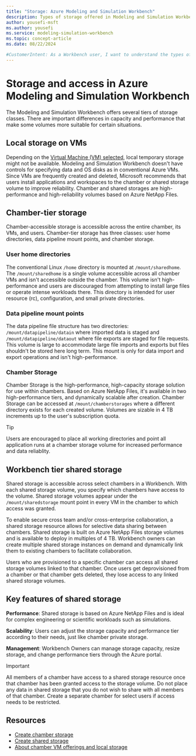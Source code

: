 ```yaml
---
title: "Storage: Azure Modeling and Simulation Workbench"
description: Types of storage offered in Modeling and Simulation Workbench.
author: yousefi-msft
ms.author: yousefi
ms.service: modeling-simulation-workbench
ms.topic: concept-article
ms.date: 08/22/2024

#CustomerIntent: As a Workbench user, I want to understand the types of storage available in the Azure Modeling and Simulation Workbench.
---
```

# Storage and access in Azure Modeling and Simulation Workbench

The Modeling and Simulation Workbench offers several tiers of storage classes. There are important differences in capacity and performance that make some volumes more suitable for certain situations.

## Local storage on VMs

Depending on the [Virtual Machine (VM) selected](./concept-vm-offerings.md), local temporary storage might not be available. Modeling and Simulation Workbench doesn't have controls for specifying data and OS disks as in conventional Azure VMs. Since VMs are frequently created and deleted, Microsoft recommends that users install applications and workspaces to the chamber or shared storage volume to improve reliability. Chamber and shared storages are high-performance and high-reliability volumes based on Azure NetApp Files.

## Chamber-tier storage

Chamber-accessible storage is accessible across the entire chamber, its VMs, and users. Chamber-tier storage has three classes: user home directories, data pipeline mount points, and chamber storage.

### User home directories

The conventional Linux `/home` directory is mounted at `/mount/sharedhome`. The `/mount/sharedhome` is a single volume accessible across all chamber VMs and isn't accessible outside the chamber. This volume isn't high-performance and users are discouraged from attempting to install large files or operate intense workloads there. This directory is intended for user resource (rc), configuration, and small private directories.

### Data pipeline mount points

The data pipeline file structure has two directories: `/mount/datapipeline/datain` where imported data is staged and `/mount/datapipeline/dataout` where file exports are staged for file requests. This volume is large to accommodate large file imports and exports but files shouldn't be stored here long term. This mount is only for data import and export operations and isn't high-performance.

### Chamber Storage

Chamber Storage is the high-performance, high-capacity storage solution for use within chambers. Based on Azure NetApp Files, it's available in two high-performance tiers, and dynamically scalable after creation. Chamber Storage can be accessed at `/mount/chamberstorages` where a different directory exists for each created volume. Volumes are sizable in 4 TB increments up to the user's subscription quota.

> [!TIP]
> Users are encouraged to place all working directories and point all application runs at a chamber storage volume for increased performance and data reliablity.

## Workbench tier shared storage

Shared storage is accessible across select chambers in a Workbench. With each shared storage volume, you specify which chambers  have access to the volume. Shared storage volumes appear under the `/mount/sharedstorage` mount point in every VM in the chamber to which access was granted.

To enable secure cross team and/or cross-enterprise collaboration, a shared storage resource allows for selective data sharing between chambers. Shared storage is built on Azure NetApp Files storage volumes and is available to deploy in multiples of 4 TB. Workbench owners can create multiple shared storage instances on demand and dynamically link them to existing chambers to facilitate collaboration.

Users who are provisioned to a specific chamber can access all shared storage volumes linked to that chamber. Once users get deprovisioned from a chamber or that chamber gets deleted, they lose access to any linked shared storage volumes.

## Key features of shared storage

**Performance**: Shared storage is based on Azure NetApp Files and is ideal for complex engineering or scientific workloads such as simulations.

**Scalability**: Users can adjust the storage capacity and performance tier according to their needs, just like chamber private storage.

**Management**: Workbench Owners can manage storage capacity, resize storage, and change performance tiers through the Azure portal.

> [!IMPORTANT]
> All members of a chamber have access to a shared storage resource once that chamber has been granted access to the storage volume. Do not place any data in shared storage that you do not wish to share with all members of that chamber. Create a separate chamber for select users if access needs to be restricted.

## Resources

* [Create chamber storage](./how-to-guide-manage-chamber-storage.md)
* [Create shared storage](./how-to-guide-manage-shared-storage.md)
* [About chamber VM offerings and local storage](./concept-vm-offerings.md)
